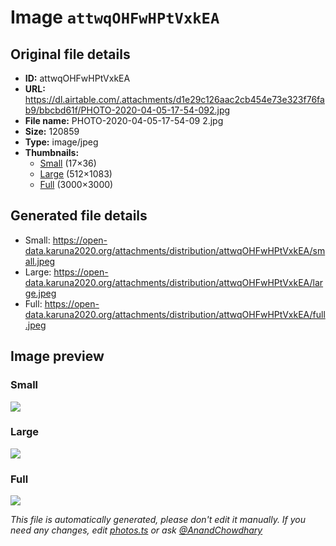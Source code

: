 # Image `attwqOHFwHPtVxkEA`

## Original file details

- **ID:** attwqOHFwHPtVxkEA
- **URL:** https://dl.airtable.com/.attachments/d1e29c126aac2cb454e73e323f76fab9/bbcbd61f/PHOTO-2020-04-05-17-54-092.jpg
- **File name:** PHOTO-2020-04-05-17-54-09 2.jpg
- **Size:** 120859
- **Type:** image/jpeg
- **Thumbnails:**
  - [Small](https://dl.airtable.com/.attachmentThumbnails/c2c1d7e92c8f9836f175ca46ec2588f9/08d544c7) (17×36)
  - [Large](https://dl.airtable.com/.attachmentThumbnails/6da234dc3e1ff6696dba4d20473c00c4/408a45e7) (512×1083)
  - [Full](https://dl.airtable.com/.attachmentThumbnails/105bd571dd4fac158d862c0ed53b4339/e3eaa717) (3000×3000)

## Generated file details

- Small: https://open-data.karuna2020.org/attachments/distribution/attwqOHFwHPtVxkEA/small.jpeg
- Large: https://open-data.karuna2020.org/attachments/distribution/attwqOHFwHPtVxkEA/large.jpeg
- Full: https://open-data.karuna2020.org/attachments/distribution/attwqOHFwHPtVxkEA/full.jpeg

## Image preview

### Small

![](https://open-data.karuna2020.org/attachments/distribution/attwqOHFwHPtVxkEA/small.jpeg)

### Large

![](https://open-data.karuna2020.org/attachments/distribution/attwqOHFwHPtVxkEA/large.jpeg)

### Full

![](https://open-data.karuna2020.org/attachments/distribution/attwqOHFwHPtVxkEA/full.jpeg)

_This file is automatically generated, please don't edit it manually. If you need any changes, edit [photos.ts](/photos.ts) or ask [@AnandChowdhary](https://github.com/AnandChowdhary)_

